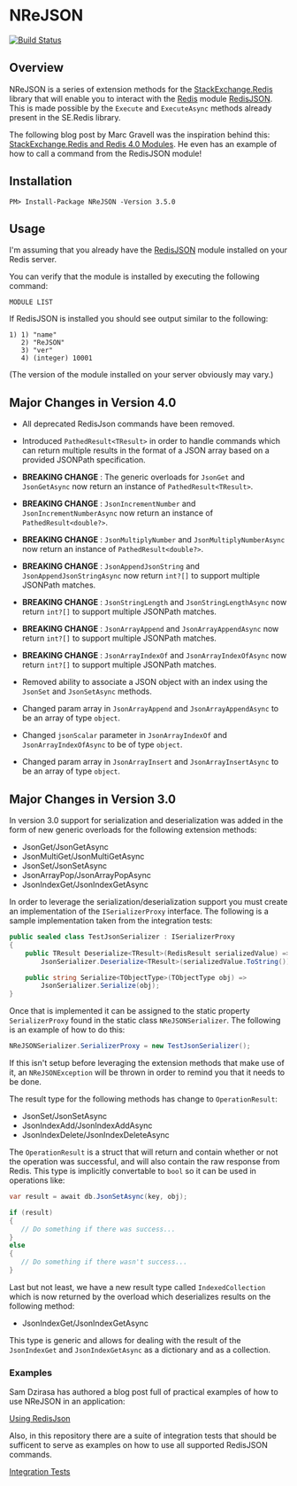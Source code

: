 # NReJSON

[![Build Status](https://github.com/tombatron/NReJSON/actions/workflows/dotnet.yml/badge.svg)](https://github.com/tombatron/NReJSON/actions/workflows/dotnet.yml)

## Overview

NReJSON is a series of extension methods for the [StackExchange.Redis](https://github.com/StackExchange/StackExchange.Redis) library that will enable you to interact with the [Redis](https://redis.io/) module [RedisJSON](https://github.com/RedisJSON/RedisJSON). This is made possible by the `Execute` and `ExecuteAsync` methods already present in the SE.Redis library. 

The following blog post by Marc Gravell was the inspiration behind this: [StackExchange.Redis and Redis 4.0 Modules](https://blog.marcgravell.com/2017/04/stackexchangeredis-and-redis-40-modules.html). He even has an example of how to call a command from the RedisJSON module! 

## Installation

`PM> Install-Package NReJSON -Version 3.5.0`

## Usage

I'm assuming that you already have the [RedisJSON](https://github.com/RedisJSON/RedisJSON) module installed on your Redis server. 

You can verify that the module is installed by executing the following command:

`MODULE LIST`

If RedisJSON is installed you should see output similar to the following:

```
1) 1) "name"
   2) "ReJSON"
   3) "ver"
   4) (integer) 10001
```

(The version of the module installed on your server obviously may vary.)

## Major Changes in Version 4.0

- All deprecated RedisJson commands have been removed.

- Introduced `PathedResult<TResult>` in order to handle commands which can return multiple results in the format of a JSON array based on a provided JSONPath specification.
- **BREAKING CHANGE** : The generic overloads for `JsonGet` and `JsonGetAsync` now return an instance of `PathedResult<TResult>`.
- **BREAKING CHANGE** : `JsonIncrementNumber` and `JsonIncrementNumberAsync` now return an instance of `PathedResult<double?>`.
- **BREAKING CHANGE** : `JsonMultiplyNumber` and `JsonMultiplyNumberAsync` now return an instance of `PathedResult<double?>`.
- **BREAKING CHANGE** : `JsonAppendJsonString` and `JsonAppendJsonStringAsync` now return `int?[]` to support multiple JSONPath matches.
- **BREAKING CHANGE** : `JsonStringLength` and `JsonStringLengthAsync` now return `int?[]` to support multiple JSONPath matches.
- **BREAKING CHANGE** : `JsonArrayAppend` and `JsonArrayAppendAsync` now return `int?[]` to support multiple JSONPath matches.
- **BREAKING CHANGE** : `JsonArrayIndexOf` and `JsonArrayIndexOfAsync` now return `int?[]` to support multiple JSONPath matches.
- Removed ability to associate a JSON object with an index using the `JsonSet` and `JsonSetAsync` methods.
- Changed param array in `JsonArrayAppend` and `JsonArrayAppendAsync` to be an array of type `object`.
- Changed `jsonScalar` parameter in `JsonArrayIndexOf` and `JsonArrayIndexOfAsync` to be of type `object`.
- Changed param array in `JsonArrayInsert` and `JsonArrayInsertAsync` to be an array of type `object`.

## Major Changes in Version 3.0

In version 3.0 support for serialization and deserialization was added in the form of new generic overloads for the following extension methods:

- JsonGet/JsonGetAsync
- JsonMultiGet/JsonMultiGetAsync
- JsonSet/JsonSetAsync
- JsonArrayPop/JsonArrayPopAsync
- JsonIndexGet/JsonIndexGetAsync

In order to leverage the serialization/deserialization support you must create an implementation of the `ISerializerProxy` interface. The following is a sample implementation taken from the integration tests:

```csharp
public sealed class TestJsonSerializer : ISerializerProxy
{
    public TResult Deserialize<TResult>(RedisResult serializedValue) =>
        JsonSerializer.Deserialize<TResult>(serializedValue.ToString());

    public string Serialize<TObjectType>(TObjectType obj) =>
        JsonSerializer.Serialize(obj);
}
```

Once that is implemented it can be assigned to the static property `SerializerProxy` found in the static class `NReJSONSerializer`. The following is an example of how to do this: 

```csharp
NReJSONSerializer.SerializerProxy = new TestJsonSerializer();

```

If this isn't setup before leveraging the extension methods that make use of it, an `NReJSONException` will be thrown in order to remind you that it needs to be done. 

The result type for the following methods has change to `OperationResult`:

- JsonSet/JsonSetAsync
- JsonIndexAdd/JsonIndexAddAsync
- JsonIndexDelete/JsonIndexDeleteAsync

The `OperationResult` is a struct that will return and contain whether or not the operation was successful, and will also contain the raw response from Redis. This type is implicitly convertable to `bool` so it can be used in operations like:

```csharp
var result = await db.JsonSetAsync(key, obj);

if (result)
{
   // Do something if there was success...
} 
else
{
   // Do something if there wasn't success...
}
```

Last but not least, we have a new result type called `IndexedCollection` which is now returned by the overload which deserializes results on the following method:

- JsonIndexGet/JsonIndexGetAsync

This type is generic and allows for dealing with the result of the `JsonIndexGet` and `JsonIndexGetAsync` as a dictionary and as a collection. 

### Examples

Sam Dzirasa has authored a blog post full of practical examples of how to use NReJSON in an application:

[Using RedisJson](https://blog.alumdb.org/using-redisjson/)

Also, in this repository there are a suite of integration tests that should be sufficent to serve as examples on how to use all supported RedisJSON commands.

[Integration Tests](https://github.com/tombatron/NReJSON/blob/master/NReJSON.IntegrationTests/DatabaseExtensionAsyncTests.cs)

